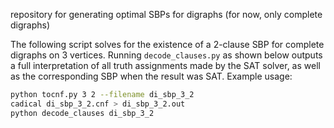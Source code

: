 repository for generating optimal SBPs for digraphs (for now, only complete digraphs)

The following script solves for the existence of a 2-clause SBP for complete digraphs on 3 vertices.
Running `decode_clauses.py` as shown below outputs a full interpretation of all truth assignments made by the SAT solver, as well as the corresponding SBP when the result was SAT.
Example usage:
```bash
python tocnf.py 3 2 --filename di_sbp_3_2
cadical di_sbp_3_2.cnf > di_sbp_3_2.out
python decode_clauses di_sbp_3_2
```

